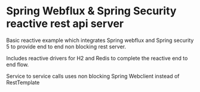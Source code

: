 # Spring Webflux & Spring Security reactive rest api server

Basic reactive example which integrates Spring webflux and Spring security 5 to provide end to end non blocking rest server.

Includes reactive drivers for H2 and Redis to complete the reactive end to end flow.

Service to service calls  uses non blocking Spring Webclient instead of RestTemplate